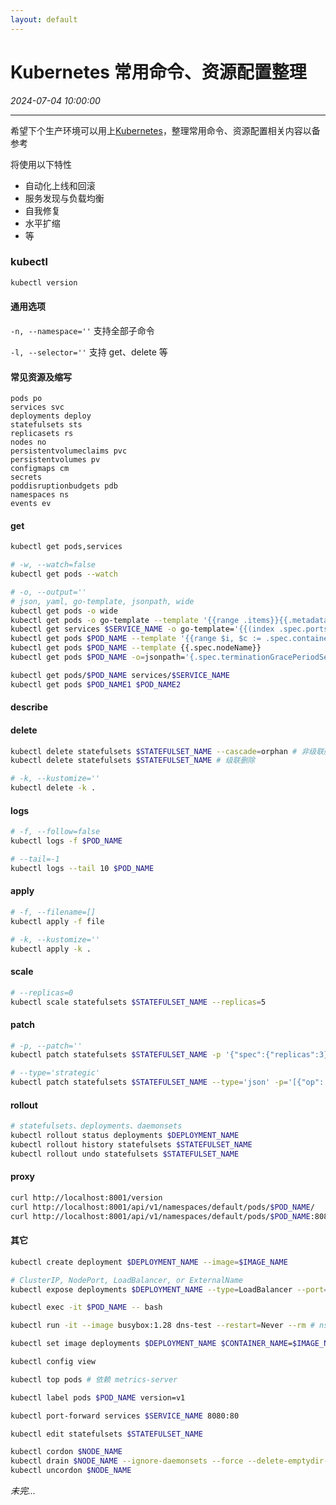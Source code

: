 ```yaml
---
layout: default
---
```


# Kubernetes 常用命令、资源配置整理
_2024-07-04 10:00:00_

* * *

希望下个生产环境可以用上[Kubernetes](https://kubernetes.io/zh-cn/)，整理常用命令、资源配置相关内容以备参考

将使用以下特性
* 自动化上线和回滚
* 服务发现与负载均衡
* 自我修复
* 水平扩缩
* 等

### kubectl
```bash
kubectl version
```

#### 通用选项
`-n, --namespace=''` 支持全部子命令

`-l, --selector=''` 支持 get、delete 等

#### 常见资源及缩写
```
pods po
services svc
deployments deploy
statefulsets sts
replicasets rs
nodes no
persistentvolumeclaims pvc
persistentvolumes pv
configmaps cm
secrets
poddisruptionbudgets pdb
namespaces ns
events ev
```

#### get
```bash
kubectl get pods,services

# -w, --watch=false
kubectl get pods --watch

# -o, --output=''
# json, yaml, go-template, jsonpath, wide
kubectl get pods -o wide
kubectl get pods -o go-template --template '{{range .items}}{{.metadata.name}}{{"\n"}}{{end}}'
kubectl get services $SERVICE_NAME -o go-template='{{(index .spec.ports 0).nodePort}}'
kubectl get pods $POD_NAME --template '{{range $i, $c := .spec.containers}}{{$c.image}}{{end}}'
kubectl get pods $POD_NAME --template {{.spec.nodeName}}
kubectl get pods $POD_NAME -o=jsonpath='{.spec.terminationGracePeriodSeconds}'

kubectl get pods/$POD_NAME services/$SERVICE_NAME
kubectl get pods $POD_NAME1 $POD_NAME2
```

#### describe

#### delete
```bash
kubectl delete statefulsets $STATEFULSET_NAME --cascade=orphan # 非级联删除，保留Pod
kubectl delete statefulsets $STATEFULSET_NAME # 级联删除

# -k, --kustomize=''
kubectl delete -k .
```

#### logs
```bash
# -f, --follow=false
kubectl logs -f $POD_NAME

# --tail=-1
kubectl logs --tail 10 $POD_NAME
```

#### apply
```bash
# -f, --filename=[]
kubectl apply -f file

# -k, --kustomize=''
kubectl apply -k .
```

#### scale
```bash
# --replicas=0
kubectl scale statefulsets $STATEFULSET_NAME --replicas=5
```

#### patch
```bash
# -p, --patch=''
kubectl patch statefulsets $STATEFULSET_NAME -p '{"spec":{"replicas":3}}'

# --type='strategic'
kubectl patch statefulsets $STATEFULSET_NAME --type='json' -p='[{"op": "replace", "path": "/spec/template/spec/containers/0/resources/requests/cpu", "value":"0.3"}]'
```

#### rollout
```bash
# statefulsets、deployments、daemonsets
kubectl rollout status deployments $DEPLOYMENT_NAME
kubectl rollout history statefulsets $STATEFULSET_NAME
kubectl rollout undo statefulsets $STATEFULSET_NAME
```

#### proxy
```bash
curl http://localhost:8001/version
curl http://localhost:8001/api/v1/namespaces/default/pods/$POD_NAME/
curl http://localhost:8001/api/v1/namespaces/default/pods/$POD_NAME:8080/proxy/
```

#### 其它
```bash
kubectl create deployment $DEPLOYMENT_NAME --image=$IMAGE_NAME

# ClusterIP, NodePort, LoadBalancer, or ExternalName
kubectl expose deployments $DEPLOYMENT_NAME --type=LoadBalancer --port=8080 --name=$SERVICE_NAME

kubectl exec -it $POD_NAME -- bash

kubectl run -it --image busybox:1.28 dns-test --restart=Never --rm # nslookup

kubectl set image deployments $DEPLOYMENT_NAME $CONTAINER_NAME=$IMAGE_NAME

kubectl config view

kubectl top pods # 依赖 metrics-server

kubectl label pods $POD_NAME version=v1

kubectl port-forward services $SERVICE_NAME 8080:80

kubectl edit statefulsets $STATEFULSET_NAME

kubectl cordon $NODE_NAME
kubectl drain $NODE_NAME --ignore-daemonsets --force --delete-emptydir-data
kubectl uncordon $NODE_NAME
```

_未完..._
